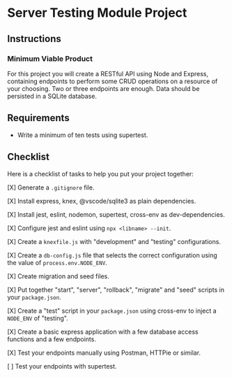 # Server Testing Module Project

## Instructions

### Minimum Viable Product

For this project you will create a RESTful API using Node and Express, containing endpoints to perform some CRUD operations on a resource of your choosing. Two or three endpoints are enough. Data should be persisted in a SQLite database.

## Requirements

- Write a minimum of ten tests using supertest.

## Checklist

Here is a checklist of tasks to help you put your project together:

[X] Generate a `.gitignore` file.

[X] Install express, knex, @vscode/sqlite3 as plain dependencies.

[X] Install jest, eslint, nodemon, supertest, cross-env as dev-dependencies.

[X] Configure jest and eslint using `npx <libname> --init`.

[X] Create a `knexfile.js` with "development" and "testing" configurations.

[X] Create a `db-config.js` file that selects the correct configuration using the value of `process.env.NODE_ENV`.

[X] Create migration and seed files.

[X] Put together "start", "server", "rollback", "migrate" and "seed" scripts in your `package.json`.

[X] Create a "test" script in your `package.json` using cross-env to inject a `NODE_ENV` of "testing".

[X] Create a basic express application with a few database access functions and a few endpoints.

[X] Test your endpoints manually using Postman, HTTPie or similar.

[ ] Test your endpoints with supertest.
